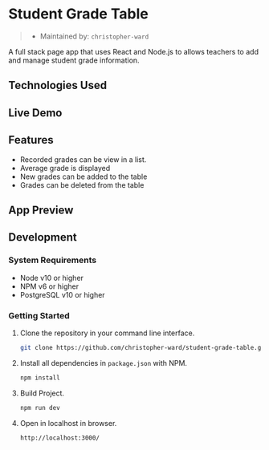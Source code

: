 # Student Grade Table
> - Maintained by: `christopher-ward`

A full stack page app that uses React and Node.js to allows teachers to add and manage student grade information.
## Technologies Used

## Live Demo

## Features
- Recorded grades can be view in a list.
- Average grade is displayed
- New grades can be added to the table
- Grades can be deleted from the table
## App Preview

## Development

### System Requirements
- Node v10 or higher
- NPM v6 or higher
- PostgreSQL v10 or higher

### Getting Started
1. Clone the repository in your command line interface.
    ```bash
    git clone https://github.com/christopher-ward/student-grade-table.git
    ```
1. Install all dependencies in `package.json` with NPM.
    ```bash
    npm install
    ```
1. Build Project.
    ```bash
    npm run dev
    ```
1. Open in localhost in browser.
    ```
    http://localhost:3000/
    ```
    
